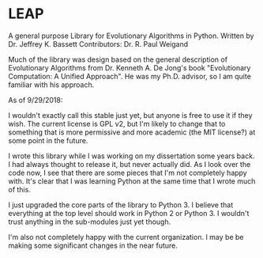 # LEAP
A general purpose Library for Evolutionary Algorithms in Python.
Written by Dr. Jeffrey K. Bassett
Contributors: Dr. R. Paul Weigand

Much of the library was design based on the general description of
Evolutionary Algorithms from Dr. Kenneth A. De Jong's book "Evolutionary
Computation: A Unified Approach".  He was my Ph.D. advisor, so I am quite
familiar with his approach.

As of 9/29/2018:

I wouldn't exactly call this stable just yet, but anyone is free to use it if
they wish.  The current license is GPL v2, but I'm likely to change that to
something that is more permissive and more academic (the MIT license?) at some
point in the future.

I wrote this library while I was working on my dissertation some years back.
I had always thought to release it, but never actually did.  As I look over
the code now, I see that there are some pieces that I'm not completely happy
with.  It's clear that I was learning Python at the same time that I wrote
much of this.

I just upgraded the core parts of the library to Python 3.  I believe that
everything at the top level should work in Python 2 or Python 3.  I wouldn't
trust anything in the sub-modules just yet though.

I'm also not completely happy with the current organization.  I may be
be making some significant changes in the near future.

